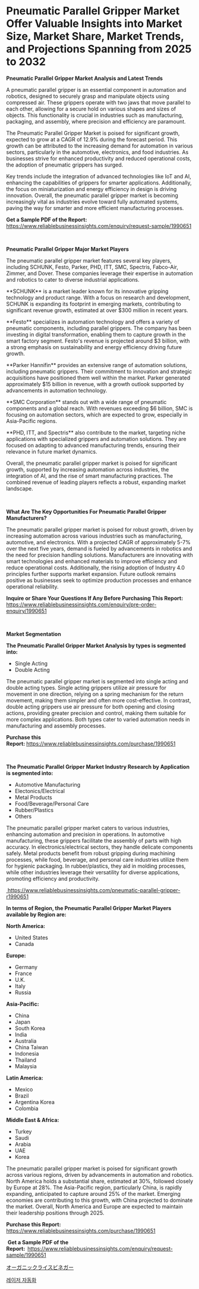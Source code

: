 <p><h1>Pneumatic Parallel Gripper Market Offer Valuable Insights into Market Size, Market Share, Market Trends, and Projections Spanning from 2025 to 2032</h1></p><p><strong>Pneumatic Parallel Gripper Market Analysis and Latest Trends</strong></p>
<p><p>A pneumatic parallel gripper is an essential component in automation and robotics, designed to securely grasp and manipulate objects using compressed air. These grippers operate with two jaws that move parallel to each other, allowing for a secure hold on various shapes and sizes of objects. This functionality is crucial in industries such as manufacturing, packaging, and assembly, where precision and efficiency are paramount.</p><p>The Pneumatic Parallel Gripper Market is poised for significant growth, expected to grow at a CAGR of 12.9% during the forecast period. This growth can be attributed to the increasing demand for automation in various sectors, particularly in the automotive, electronics, and food industries. As businesses strive for enhanced productivity and reduced operational costs, the adoption of pneumatic grippers has surged. </p><p>Key trends include the integration of advanced technologies like IoT and AI, enhancing the capabilities of grippers for smarter applications. Additionally, the focus on miniaturization and energy efficiency in design is driving innovation. Overall, the pneumatic parallel gripper market is becoming increasingly vital as industries evolve toward fully automated systems, paving the way for smarter and more efficient manufacturing processes.</p></p>
<p><strong>Get a Sample PDF of the Report:&nbsp;</strong> <a href="https://www.reliablebusinessinsights.com/enquiry/request-sample/1990651?utm_campaign=39&utm_medium=2&utm_source=Github&utm_content=ia&utm_term=17022025&utm_id=pneumatic-parallel-gripper">https://www.reliablebusinessinsights.com/enquiry/request-sample/1990651</a></p>
<p>&nbsp;</p>
<p><strong>Pneumatic Parallel Gripper Major Market Players</strong></p>
<p><p>The pneumatic parallel gripper market features several key players, including SCHUNK, Festo, Parker, PHD, ITT, SMC, Spectris, Fabco-Air, Zimmer, and Dover. These companies leverage their expertise in automation and robotics to cater to diverse industrial applications.</p><p>**SCHUNK** is a market leader known for its innovative gripping technology and product range. With a focus on research and development, SCHUNK is expanding its footprint in emerging markets, contributing to significant revenue growth, estimated at over $300 million in recent years.</p><p>**Festo** specializes in automation technology and offers a variety of pneumatic components, including parallel grippers. The company has been investing in digital transformation, enabling them to capture growth in the smart factory segment. Festo's revenue is projected around $3 billion, with a strong emphasis on sustainability and energy efficiency driving future growth.</p><p>**Parker Hannifin** provides an extensive range of automation solutions, including pneumatic grippers. Their commitment to innovation and strategic acquisitions have positioned them well within the market. Parker generated approximately $15 billion in revenue, with a growth outlook supported by advancements in automation technology.</p><p>**SMC Corporation** stands out with a wide range of pneumatic components and a global reach. With revenues exceeding $6 billion, SMC is focusing on automation sectors, which are expected to grow, especially in Asia-Pacific regions.</p><p>**PHD, ITT, and Spectris** also contribute to the market, targeting niche applications with specialized grippers and automation solutions. They are focused on adapting to advanced manufacturing trends, ensuring their relevance in future market dynamics.</p><p>Overall, the pneumatic parallel gripper market is poised for significant growth, supported by increasing automation across industries, the integration of AI, and the rise of smart manufacturing practices. The combined revenue of leading players reflects a robust, expanding market landscape.</p></p>
<p>&nbsp;</p>
<p><strong>What Are The Key Opportunities For Pneumatic Parallel Gripper Manufacturers?</strong></p>
<p><p>The pneumatic parallel gripper market is poised for robust growth, driven by increasing automation across various industries such as manufacturing, automotive, and electronics. With a projected CAGR of approximately 5-7% over the next five years, demand is fueled by advancements in robotics and the need for precision handling solutions. Manufacturers are innovating with smart technologies and enhanced materials to improve efficiency and reduce operational costs. Additionally, the rising adoption of Industry 4.0 principles further supports market expansion. Future outlook remains positive as businesses seek to optimize production processes and enhance operational reliability.</p></p>
<p><strong>Inquire or Share Your Questions If Any Before Purchasing This Report:</strong> <a href="https://www.reliablebusinessinsights.com/enquiry/pre-order-enquiry/1990651?utm_campaign=39&utm_medium=2&utm_source=Github&utm_content=ia&utm_term=17022025&utm_id=pneumatic-parallel-gripper">https://www.reliablebusinessinsights.com/enquiry/pre-order-enquiry/1990651</a></p>
<p>&nbsp;</p>
<p><strong>Market Segmentation</strong></p>
<p><strong>The Pneumatic Parallel Gripper Market Analysis by types is segmented into:</strong></p>
<p><ul><li>Single Acting</li><li>Double Acting</li></ul></p>
<p><p>The pneumatic parallel gripper market is segmented into single acting and double acting types. Single acting grippers utilize air pressure for movement in one direction, relying on a spring mechanism for the return movement, making them simpler and often more cost-effective. In contrast, double acting grippers use air pressure for both opening and closing actions, providing greater precision and control, making them suitable for more complex applications. Both types cater to varied automation needs in manufacturing and assembly processes.</p></p>
<p><strong>Purchase this Report:&nbsp;</strong><a href="https://www.reliablebusinessinsights.com/purchase/1990651?utm_campaign=39&utm_medium=2&utm_source=Github&utm_content=ia&utm_term=17022025&utm_id=pneumatic-parallel-gripper">https://www.reliablebusinessinsights.com/purchase/1990651</a></p>
<p>&nbsp;</p>
<p><strong>The Pneumatic Parallel Gripper Market Industry Research by Application is segmented into:</strong></p>
<p><ul><li>Automotive Manufacturing</li><li>Electonics/Electrical</li><li>Metal Products</li><li>Food/Beverage/Personal Care</li><li>Rubber/Plastics</li><li>Others</li></ul></p>
<p><p>The pneumatic parallel gripper market caters to various industries, enhancing automation and precision in operations. In automotive manufacturing, these grippers facilitate the assembly of parts with high accuracy. In electronics/electrical sectors, they handle delicate components safely. Metal products benefit from robust gripping during machining processes, while food, beverage, and personal care industries utilize them for hygienic packaging. In rubber/plastics, they aid in molding processes, while other industries leverage their versatility for diverse applications, promoting efficiency and productivity.</p></p>
<p><a href="https://www.reliablebusinessinsights.com/pneumatic-parallel-gripper-r1990651?utm_campaign=39&utm_medium=2&utm_source=Github&utm_content=ia&utm_term=17022025&utm_id=pneumatic-parallel-gripper">&nbsp;https://www.reliablebusinessinsights.com/pneumatic-parallel-gripper-r1990651</a></p>
<p><strong>In terms of Region, the Pneumatic Parallel Gripper Market Players available by Region are:</strong></p>
<p>
    <p> <strong> North America: </strong>
        <ul>
            <li>United States</li>
            <li>Canada</li>
        </ul>
        </p> 
    <p> <strong> Europe: </strong>
        <ul>
            <li>Germany</li>
            <li>France</li>
            <li>U.K.</li>
            <li>Italy</li>
            <li>Russia</li>
        </ul>
        </p> 
    <p> <strong> Asia-Pacific: </strong>
        <ul>
            <li>China</li>
            <li>Japan</li>
            <li>South Korea</li>
            <li>India</li>
            <li>Australia</li>
            <li>China Taiwan</li>
            <li>Indonesia</li>
            <li>Thailand</li>
            <li>Malaysia</li>
        </ul>
        </p> 
    <p> <strong> Latin America: </strong>
        <ul>
            <li>Mexico</li>
            <li>Brazil</li>
            <li>Argentina Korea</li>
            <li>Colombia</li>
        </ul>
        </p> 
    <p> <strong> Middle East & Africa: </strong>
        <ul>
            <li>Turkey</li>
            <li>Saudi</li>
            <li>Arabia</li>
            <li>UAE</li>
            <li>Korea</li>
        </ul>
    </p>
    </p>
<p><p>The pneumatic parallel gripper market is poised for significant growth across various regions, driven by advancements in automation and robotics. North America holds a substantial share, estimated at 30%, followed closely by Europe at 28%. The Asia-Pacific region, particularly China, is rapidly expanding, anticipated to capture around 25% of the market. Emerging economies are contributing to this growth, with China projected to dominate the market. Overall, North America and Europe are expected to maintain their leadership positions through 2025.</p></p>
<p><strong>Purchase this Report: </strong><a href="https://www.reliablebusinessinsights.com/purchase/1990651?utm_campaign=39&utm_medium=2&utm_source=Github&utm_content=ia&utm_term=17022025&utm_id=pneumatic-parallel-gripper">https://www.reliablebusinessinsights.com/purchase/1990651</a></p>
<p>&nbsp;<strong>Get a Sample PDF of the Report:&nbsp;&nbsp;</strong><a href="https://www.reliablebusinessinsights.com/enquiry/request-sample/1990651?utm_campaign=39&utm_medium=2&utm_source=Github&utm_content=ia&utm_term=17022025&utm_id=pneumatic-parallel-gripper">https://www.reliablebusinessinsights.com/enquiry/request-sample/1990651</a></p>
<p><strong></strong></p>
<p><p><a href="https://github.com/mohamedbakry57/Market-Research-Report-List-7/blob/main/197865337263.md?utm_campaign=39&utm_medium=2&utm_source=Github&utm_content=ia&utm_term=17022025&utm_id=pneumatic-parallel-gripper">オーガニックライスビネガー</a></p><p><a href="https://github.com/laholand/Market-Research-Report-List-7/blob/main/602784038070.md?utm_campaign=39&utm_medium=2&utm_source=Github&utm_content=ia&utm_term=17022025&utm_id=pneumatic-parallel-gripper">레이저 자동화</a></p></p>